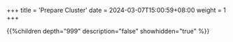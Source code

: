 +++
title = 'Prepare Cluster'
date = 2024-03-07T15:00:59+08:00
weight = 1
+++

{{%children depth="999" description="false" showhidden="true" %}}
